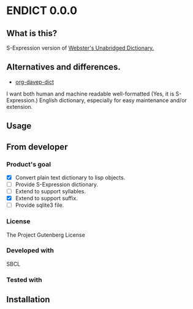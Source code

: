 # ENDICT 0.0.0
## What is this?
S-Expression version of [Webster's Unabridged Dictionary.][origin]

## Alternatives and differences.
* [org-davep-dict]

I want both human and machine readable well-formatted (Yes, it is S-Expression.) English dictionary, especially for easy maintenance and/or extension.

## Usage

## From developer

### Product's goal

- [x] Convert plain text dictionary to lisp objects.
- [ ] Provide S-Expression dictionary.
- [ ] Extend to support syllables.
- [x] Extend to support suffix.
- [ ] Provide sqlite3 file.

### License
The Project Gutenberg License

### Developed with
SBCL

### Tested with

## Installation

<!-- Links -->
[origin]:https://www.gutenberg.org/ebooks/29765
[org-davep-dict]:https://github.com/davep/org-davep-dict
